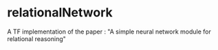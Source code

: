 # relationalNetwork
A TF implementation of the paper : "A simple neural network module for relational reasoning"
